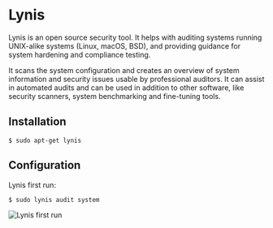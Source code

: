 # Lynis

Lynis is an open source security tool. It helps with auditing systems running UNIX-alike systems (Linux, macOS, BSD), and providing guidance for system hardening and compliance testing.

It scans the system configuration and creates an overview of system information and security issues usable by professional auditors. It can assist in automated audits and can be used in addition to other software, like security scanners, system benchmarking and fine-tuning tools. 

## Installation 
    
    $ sudo apt-get lynis

## Configuration 

Lynis first run:

    $ sudo lynis audit system

![Lynis first run](../../assets/images/lynis-first-run.png/orchard/blob/main/mitigations/assets/lynis-first-run.png)
